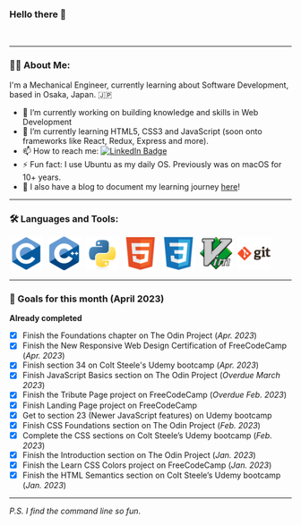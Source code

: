 ### Hello there 👋 ###
<img src="https://komarev.com/ghpvc/?username=hobyr&style=flat-square&color=blue" alt=""/>

<!--
**hobyr/hobyr** is a ✨ _special_ ✨ repository because its `README.md` (this file) appears on your GitHub profile.

Here are some ideas to get you started:

- 🔭 I’m currently working on ...
- 🌱 I’m currently learning ...
- 👯 I’m looking to collaborate on ...
- 🤔 I’m looking for help with ...
- 💬 Ask me about ...
- 📫 How to reach me: ...
- 😄 Pronouns: ...
- ⚡ Fun fact: ...
-->
---

### :man_technologist: About Me:

I'm a Mechanical Engineer, currently learning about Software Development, based in Osaka, Japan. :jp:

- 🔭 I’m currently working on building knowledge and skills in Web Development
- 🌱 I’m currently learning HTML5, CSS3 and JavaScript (soon onto frameworks like React, Redux, Express and more).
- 📫 How to reach me: [![LinkedIn Badge](https://img.shields.io/badge/LinkedIn-blue?style=plastic&logo=LinkedIn)](https://www.linkedin.com/in/hobyratefy)
- ⚡ Fun fact: I use Ubuntu as my daily OS. Previously was on macOS for 10+ years.
- 📝 I also have a blog to document my learning journey [here](https://hobyr.github.io)!

---

### :hammer_and_wrench: Languages and Tools:

<div>
  <img src="https://github.com/devicons/devicon/blob/master/icons/c/c-original.svg" title="C" alt="C" width="60" height="60"/>&nbsp;
  <img src="https://github.com/devicons/devicon/blob/master/icons/cplusplus/cplusplus-original.svg" title="CPP" alt="CPP" width="60" height="60"/>&nbsp;
  <img src="https://github.com/devicons/devicon/blob/master/icons/python/python-original.svg" title="Python" alt="Python" width="60" height="60"/>&nbsp;
  <img src="https://github.com/devicons/devicon/blob/master/icons/html5/html5-original.svg" title="HTML5" alt="HTML5" width="60" height="60"/>&nbsp;
  <img src="https://github.com/devicons/devicon/blob/master/icons/css3/css3-original.svg" title="CSS3" alt="CSS3" width="60" height="60"/>&nbsp;
  <!--
  <img src="https://github.com/devicons/devicon/blob/master/icons/tensorflow/tensorflow-original.svg" title="TensorFlow" alt="TensorFlow" width="60" height="60"/>&nbsp;
  -->
  <img src="https://github.com/devicons/devicon/blob/master/icons/vim/vim-original.svg" title="Vim" alt="Vim" width="60" height="60"/>&nbsp;
  <!--
  <img src="https://github.com/devicons/devicon/blob/master/icons/jupyter/jupyter-original.svg" title="Jupyter" alt="Jupyter" width="60" height="60"/>&nbsp;
  -->
  <img src="https://github.com/devicons/devicon/blob/master/icons/git/git-original-wordmark.svg" title="Git" **alt="Git" width="60" height="60"/>
</div>

---

### :checkered_flag: Goals for this month (April 2023)


**Already completed**
- [x] Finish the Foundations chapter on The Odin Project (_Apr. 2023_)
- [x] Finish the New Responsive Web Design Certification of FreeCodeCamp (_Apr. 2023_)
- [x] Finish section 34 on Colt Steele's Udemy bootcamp (_Apr. 2023_)
- [x] Finish JavaScript Basics section on The Odin Project (_Overdue March 2023_)
- [x] Finish the Tribute Page project on FreeCodeCamp (_Overdue Feb. 2023_)
- [x] Finish Landing Page project on FreeCodeCamp
- [x] Get to section 23 (Newer JavaScript features) on Udemy bootcamp
- [x] Finish CSS Foundations section on The Odin Project (_Feb. 2023_)
- [x] Complete the CSS sections on Colt Steele’s Udemy bootcamp (_Feb. 2023_)
- [x] Finish the Introduction section on The Odin Project (_Jan. 2023_)
- [x] Finish the Learn CSS Colors project on FreeCodeCamp (_Jan. 2023_)
- [x] Finish the HTML Semantics section on Colt Steele’s Udemy bootcamp (_Jan. 2023_)

---

_P.S. I find the command line so fun_.
